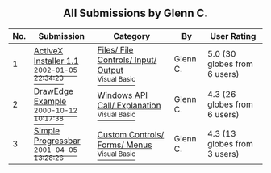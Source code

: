 ﻿<div align="center">

## All Submissions by Glenn C\.

</div>

No.  | Submission | Category | By   | User Rating
---- | ---------- | -------- | ---- | -----------
1 | [ActiveX Installer 1\.1<br /><sup>2002-01-05 22:34:20</sup>](https://github.com/Planet-Source-Code/glenn-c-activex-installer-1-1__1-30439) | [Files/ File Controls/ Input/ Output<br /><sup>Visual Basic</sup>](../ByCategory/files-file-controls-input-output__1-3.md) | Glenn C\. | 5.0 (30 globes from 6 users)
2 | [DrawEdge Example<br /><sup>2000-10-12 10:17:38</sup>](https://github.com/Planet-Source-Code/glenn-c-drawedge-example__1-12021) | [Windows API Call/ Explanation<br /><sup>Visual Basic</sup>](../ByCategory/windows-api-call-explanation__1-39.md) | Glenn C\. | 4.3 (26 globes from 6 users)
3 | [Simple Progressbar<br /><sup>2001-04-05 13:28:26</sup>](https://github.com/Planet-Source-Code/glenn-c-simple-progressbar__1-22162) | [Custom Controls/ Forms/  Menus<br /><sup>Visual Basic</sup>](../ByCategory/custom-controls-forms-menus__1-4.md) | Glenn C\. | 4.3 (13 globes from 3 users)
